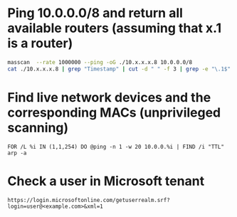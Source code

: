 # Ping 10.0.0.0/8 and return all available routers (assuming that x.1 is a router)
```sh
masscan  --rate 1000000 --ping -oG ./10.x.x.x.8 10.0.0.0/8
cat ./10.x.x.x.8 | grep "Timestamp" | cut -d " " -f 3 | grep -e "\.1$" | sort
```

# Find live network devices and the corresponding MACs (unprivileged scanning)
```batchfile
FOR /L %i IN (1,1,254) DO @ping -n 1 -w 20 10.0.0.%i | FIND /i "TTL"
arp -a
```

# Check a user in Microsoft tenant
```
https://login.microsoftonline.com/getuserrealm.srf?login=user@<example.com>&xml=1
```

